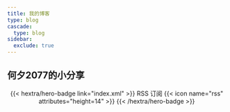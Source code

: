 ```yaml
---
title: 我的博客
type: blog
cascade:
  type: blog
sidebar:
  exclude: true
---
```


## 何夕2077的小分享 

<div style="text-align: center; margin-top: 1em;">
{{< hextra/hero-badge link="index.xml" >}}
  <span>RSS 订阅</span>
  {{< icon name="rss" attributes="height=14" >}}
{{< /hextra/hero-badge >}}
</div>